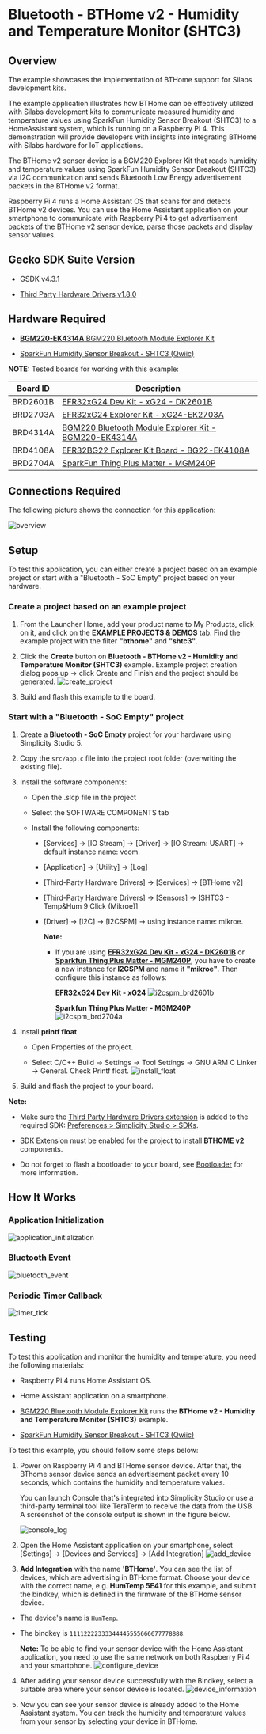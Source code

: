 # Bluetooth - BTHome v2 - Humidity and Temperature Monitor (SHTC3) #

## Overview ##

The example showcases the implementation of BTHome support for Silabs development kits.

The example application illustrates how BTHome can be effectively utilized with Silabs development kits to communicate measured humidity and temperature values using SparkFun Humidity Sensor Breakout (SHTC3) to a HomeAssistant system, which is running on a Raspberry Pi 4. This demonstration will provide developers with insights into integrating BTHome with Silabs hardware for IoT applications.

The BTHome v2 sensor device is a BGM220 Explorer Kit that reads humidity and temperature values using SparkFun Humidity Sensor Breakout (SHTC3) via I2C communication and sends Bluetooth Low Energy advertisement packets in the BTHome v2 format.

Raspberry Pi 4 runs a Home Assistant OS that scans for and detects BTHome v2 devices. You can use the Home Assistant application on your smartphone to communicate with Raspberry Pi 4 to get advertisement packets of the BTHome v2 sensor device, parse those packets and display sensor values.

## Gecko SDK Suite Version ##

- GSDK v4.3.1

- [Third Party Hardware Drivers v1.8.0](https://github.com/SiliconLabs/third_party_hw_drivers_extension)

## Hardware Required ##

- [**BGM220-EK4314A** BGM220 Bluetooth Module Explorer Kit](https://www.silabs.com/development-tools/wireless/bluetooth/bgm220-explorer-kit)

- [SparkFun Humidity Sensor Breakout - SHTC3 (Qwiic)](https://www.sparkfun.com/products/16467)

**NOTE:**
Tested boards for working with this example:

| Board ID | Description  |
| -------- | ------ |
| BRD2601B | [EFR32xG24 Dev Kit - xG24 - DK2601B](https://www.silabs.com/development-tools/wireless/efr32xg24-dev-kit?tab=overview)  |
| BRD2703A | [EFR32xG24 Explorer Kit - xG24-EK2703A ](https://www.silabs.com/development-tools/wireless/efr32xg24-explorer-kit?tab=overview)    |
| BRD4314A | [BGM220 Bluetooth Module Explorer Kit - BGM220-EK4314A](https://www.silabs.com/development-tools/wireless/bluetooth/bgm220-explorer-kit?tab=overview)  |
| BRD4108A | [EFR32BG22 Explorer Kit Board - BG22-EK4108A](https://www.silabs.com/development-tools/wireless/bluetooth/bg22-explorer-kit?tab=overview)  |
| BRD2704A | [SparkFun Thing Plus Matter - MGM240P](https://www.sparkfun.com/products/20270)  |

## Connections Required ##

The following picture shows the connection for this application:

![overview](image/overview.png)

## Setup ##

To test this application, you can either create a project based on an example project or start with a "Bluetooth - SoC Empty" project based on your hardware.

### Create a project based on an example project ###

1. From the Launcher Home, add your product name to My Products, click on it, and click on the **EXAMPLE PROJECTS & DEMOS** tab. Find the example project with the filter **"bthome"** and **"shtc3"**.

2. Click the **Create** button on **Bluetooth - BTHome v2 - Humidity and Temperature Monitor (SHTC3)** example. Example project creation dialog pops up -> click Create and Finish and the project should be generated.
![create_project](image/create_project.png)

3. Build and flash this example to the board.

### Start with a "Bluetooth - SoC Empty" project ###

1. Create a **Bluetooth - SoC Empty** project for your hardware using Simplicity Studio 5.

2. Copy the `src/app.c` file into the project root folder (overwriting the existing file).

3. Install the software components:

    - Open the .slcp file in the project

    - Select the SOFTWARE COMPONENTS tab

    - Install the following components:

      - [Services] → [IO Stream] → [Driver] → [IO Stream: USART] → default instance name: vcom.

      - [Application] → [Utility] → [Log]
  
      - [Third-Party Hardware Drivers] → [Services] → [BTHome v2]

      - [Third-Party Hardware Drivers] → [Sensors] → [SHTC3 - Temp&Hum 9 Click (Mikroe)]
  
      - [Driver] → [I2C] → [I2CSPM] → using instance name: mikroe.

        **Note:**

        - If you are using **[EFR32xG24 Dev Kit - xG24 - DK2601B](https://www.silabs.com/development-tools/wireless/efr32xg24-dev-kit?tab=overview)** or **[Sparkfun Thing Plus Matter - MGM240P](https://www.sparkfun.com/products/20270)**, you have to create a new instance for **I2CSPM** and name it **"mikroe"**. Then configure this instance as follows:
        
            **EFR32xG24 Dev Kit - xG24**
            ![i2cspm_brd2601b](image/i2cspm_brd2601b.png)

            **Sparkfun Thing Plus Matter - MGM240P**
            ![i2cspm_brd2704a](image/i2cspm_brd2704a.png)

4. Install **printf float**

    - Open Properties of the project.

    - Select C/C++ Build → Settings → Tool Settings → GNU ARM C Linker → General. Check Printf float.
    ![install_float](image/install_float.png)

5. Build and flash the project to your board.

**Note:**

- Make sure the [Third Party Hardware Drivers extension](https://github.com/SiliconLabs/third_party_hw_drivers_extension) is added to the required SDK: [Preferences > Simplicity Studio > SDKs](https://github.com/SiliconLabs/third_party_hw_drivers_extension/blob/master/README.md#how-to-add-to-simplicity-studio-ide).

- SDK Extension must be enabled for the project to install **BTHOME v2** components.

- Do not forget to flash a bootloader to your board, see [Bootloader](https://github.com/SiliconLabs/bluetooth_applications/blob/master/README.md#bootloader) for more information.

## How It Works ##

### Application Initialization ###

![application_initialization](image/application_init.png)

### Bluetooth Event ###

![bluetooth_event](image/bluetooth_event.png)

### Periodic Timer Callback ###

![timer_tick](image/timer_tick.png)

## Testing ##

To test this application and monitor the humidity and temperature, you need the following materials:

  - Raspberry Pi 4 runs Home Assistant OS.

  - Home Assistant application on a smartphone.
  
  - [BGM220 Bluetooth Module Explorer Kit](https://www.silabs.com/development-tools/wireless/bluetooth/bgm220-explorer-kit) runs the **BTHome v2 - Humidity and Temperature Monitor (SHTC3)** example.

  - [SparkFun Humidity Sensor Breakout - SHTC3 (Qwiic)](https://www.sparkfun.com/products/16467)

To test this example, you should follow some steps below:

1. Power on Raspberry Pi 4 and BTHome sensor device. After that, the BThome sensor device sends an advertisement packet every 10 seconds, which contains the humidity and temperature values. 

    You can launch Console that's integrated into Simplicity Studio or use a third-party terminal tool like TeraTerm to receive the data from the USB. A screenshot of the console output is shown in the figure below.

    ![console_log](image/console_log.png)

2. Open the Home Assistant application on your smartphone, select [Settings] → [Devices and Services] → [Add Integration]
![add_device](image/add_device.png)

3. **Add Integration** with the name **'BTHome'**. You can see the list of devices, which are advertising in BTHome format. Choose your device with the correct name, e.g. **HumTemp 5E41** for this example, and submit the bindkey, which is defined in the firmware of the BTHome sensor device. 
 
- The device's name is `HumTemp`. 

- The bindkey is  `11112222333344445555666677778888`.

    **Note:** To be able to find your sensor device with the Home Assistant application, you need to use the same network on both Raspberry Pi 4 and your smartphone.
![configure_device](image/configure_device.png)

4. After adding your sensor device successfully with the Bindkey, select a suitable area where your sensor device is located.
![device_information](image/device_information.png)

5. Now you can see your sensor device is already added to the Home Assistant system. You can track the humidity and temperature values from your sensor by selecting your device in BTHome.